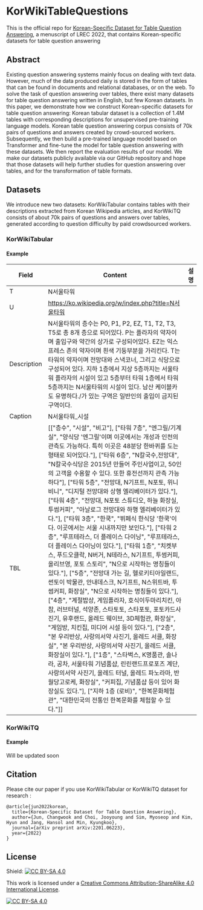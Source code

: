 # KorWikiTableQuestions
This is the official repo for [Korean-Specific Dataset for Table Question Answering](https://arxiv.org/abs/2201.06223), a menuscript of LREC 2022, that contains Korean-specific datasets for table question answering

## Abstract
Existing question answering systems mainly focus on dealing with text data. However, much of the data produced daily is stored in the form of tables that can be found in documents and relational databases, or on the web. To solve the task of question answering over tables, there exist many datasets for table question answering written in English, but few Korean datasets. In this paper, we demonstrate how we construct Korean-specific datasets for table question answering: Korean tabular dataset is a collection of 1.4M tables with corresponding descriptions for unsupervised pre-training language models. Korean table question answering corpus consists of 70k pairs of questions and answers created by crowd-sourced workers. Subsequently, we then build a pre-trained language model based on Transformer and fine-tune the model for table question answering with these datasets. We then report the evaluation results of our model. We make our datasets publicly available via our GitHub repository and hope that those datasets will help further studies for question answering over tables, and for the transformation of table formats.

## Datasets
We introduce new two datasets: KorWikiTabular contains tables with their descriptions extracted from Korean Wikipedia articles, and KorWikiTQ consists of about 70k pairs of questions and answers over tables, generated according to question difficulty by paid crowdsourced workers.

### KorWikiTabular
#### Example
|Field|Content|설명|
|---|---|---|
|T | N서울타워| |
|U | https://ko.wikipedia.org/w/index.php?title=N서울타워| |
|Description | N서울타워의 층수는 P0, P1, P2, EZ, T1, T2, T3, T5로 총 8개 층으로 되어있다. P는 플라자의 약자이며 출입구와 약간의 상가로 구성되어있다. EZ는 익스프레스 존의 약자이며 흰색 기둥부분을 가리킨다. T는 타워의 약자이며 전망대와 스낵코너, 그리고 식당으로 구성되어 있다. 지하 1층에서 지상 5층까지는 서울타워 플라자의 시설이 있고 5층부터 타워 1층에서 타워 5층까지는 N서울타워의 시설이 있다. 남산 케이블카도 유명하다./가 있는 구역은 일반인의 출입이 금지된 구역이다.| |
|Caption | N서울타워_시설| |
|TBL | [["층수", "시설", "비고"], ["타워 7층", "엔그릴/기계실", "양식당 '엔그릴'이며 이곳에서는 개성과 인천의 관측도 가능하다. 특히 이곳은 48분당 한바퀴를 도는 형태로 되어있다."], ["타워 6층", "N칼국수,전망대", "N칼국수식당은 2015년 만들어 주인사업이고, 50인의 고객을 수용할 수 있다. 또한 휴전선까지 관측 가능하다"], ["타워 5층", "전망대, N기프트, N포토, 위니비니", "디지털 전망대와 상행 엘리베이터가 있다."], ["타워 4층", "전망대, N포토 스튜디오, 하늘 화장실, 투썸커피", "아날로그 전망대와 하행 엘리베이터가 있다."], ["타워 3층", "한쿡", "뷔페식 한식당 '한쿡'이다. 이곳에서는 서울 시내까지만 보인다."], ["타워 2층", "루프테라스, 더 플레이스 다이닝", "루프테라스, 더 플레이스 다이닝이 있다."], ["타워 1층", "치켓부스, 푸드오클락, N버거, N테라스, N기프트, 투썸커피, 올리브영, 포토 스토리", "N으로 시작하는 명칭들이 있다."], ["5층", "전망대 가는 길, 헬로키티아일랜드, 썬토이 박물관, 안내데스크, N기프트, N스위트바, 투썸커피, 화장실", "N으로 시작하는 명칭들이 있다."], ["4층", "계절밥상, 게임플라자, 호식이두마리치킨, 아참, 러브터널, 석양존, 스타토토, 스타포토, 포토카드사진기, 유후랜드, 올레드 웨이브, 3D체험관, 화장실", "게임방, 치킨집, 미디어 시설 등이 있다."], ["2층", "본 우리반상, 사랑의서약 사진기, 올레드 서클, 화장실", "본 우리반상, 사랑의서약 사진기, 올레드 서클, 화장실이 있다."], ["1층", "스타벅스, K명품관, 솔나라, 공차, 서울타워 기념품샵, 린린랜드프로포즈 계단, 사랑의서약 사진기, 올레드 터널, 올레드 파노라마, 반월당고로케, 화장실", "커피집, 기념품샵 등이 있어 화장실도 있다."], ["지하 1층 (로비)", "한복문화체험관", "대한민국의 전통인 한복문화를 체험할 수 있다."]]| |

### KorWikiTQ
#### Example
Will be updated soon

## Citation
Please cite our paper if you use KorWikiTabular or KorWikiTQ dataset for research :

``` 
@article{jun2022korean,
  title={Korean-Specific Dataset for Table Question Answering},
  author={Jun, Changwook and Choi, Jooyoung and Sim, Myoseop and Kim, Hyun and Jang, Hansol and Min, Kyungkoo},
  journal={arXiv preprint arXiv:2201.06223},
  year={2022}
}
```

## License
Shield: [![CC BY-SA 4.0][cc-by-sa-shield]][cc-by-sa]

This work is licensed under a
[Creative Commons Attribution-ShareAlike 4.0 International License][cc-by-sa].

[![CC BY-SA 4.0][cc-by-sa-image]][cc-by-sa]

[cc-by-sa]: http://creativecommons.org/licenses/by-sa/4.0/
[cc-by-sa-image]: https://licensebuttons.net/l/by-sa/4.0/88x31.png
[cc-by-sa-shield]: https://img.shields.io/badge/License-CC%20BY--SA%204.0-lightgrey.svg
